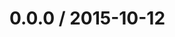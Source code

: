 <!--mdast setext-->

<!--lint disable no-multiple-toplevel-headings -->

0.0.0 / 2015-10-12
==================
